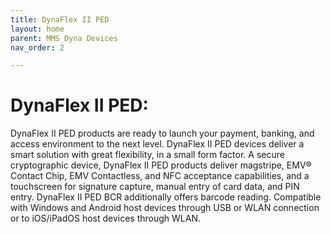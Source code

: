 ```yaml
---
title: DynaFlex II PED
layout: home
parent: MMS Dyna Devices
nav_order: 2

---
```


# DynaFlex II PED:

DynaFlex II PED products are ready to launch your payment, banking, and access environment to the next level. DynaFlex II PED devices deliver a smart solution with great flexibility, in a small form factor. A secure cryptographic device, DynaFlex II PED products deliver magstripe, EMV® Contact Chip, EMV Contactless, and NFC acceptance capabilities, and a touchscreen for signature capture, manual entry of card data, and PIN entry. DynaFlex II PED BCR additionally offers barcode reading. Compatible with Windows and Android host devices through USB or WLAN connection or to iOS/iPadOS host devices through WLAN. 